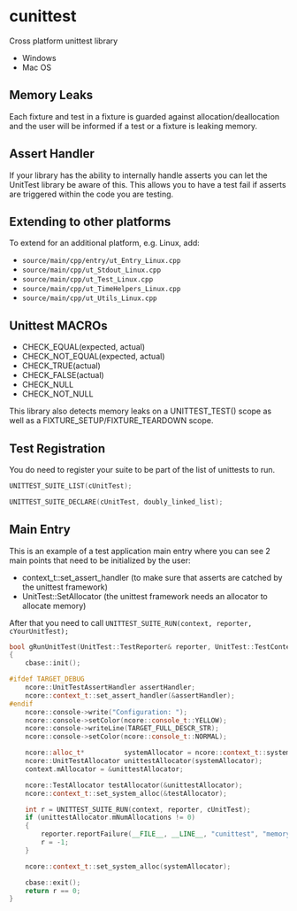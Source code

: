 # cunittest

Cross platform unittest library

- Windows
- Mac OS

## Memory Leaks

Each fixture and test in a fixture is guarded against allocation/deallocation and the user will be informed if a test or a fixture is leaking memory.

## Assert Handler

If your library has the ability to internally handle asserts you can let the UnitTest library be aware of this.
This allows you to have a test fail if asserts are triggered within the code you are testing.

## Extending to other platforms

To extend for an additional platform, e.g. Linux, add:

- `source/main/cpp/entry/ut_Entry_Linux.cpp`
- `source/main/cpp/ut_Stdout_Linux.cpp`
- `source/main/cpp/ut_Test_Linux.cpp`
- `source/main/cpp/ut_TimeHelpers_Linux.cpp`
- `source/main/cpp/ut_Utils_Linux.cpp`

## Unittest MACROs

  - CHECK_EQUAL(expected, actual)
  - CHECK_NOT_EQUAL(expected, actual)
  - CHECK_TRUE(actual)
  - CHECK_FALSE(actual)
  - CHECK_NULL
  - CHECK_NOT_NULL

This library also detects memory leaks on a UNITTEST_TEST() scope as well as a FIXTURE_SETUP/FIXTURE_TEARDOWN scope.

## Test Registration

You do need to register your suite to be part of the list of unittests to run.

```c++
UNITTEST_SUITE_LIST(cUnitTest);

UNITTEST_SUITE_DECLARE(cUnitTest, doubly_linked_list);

```

## Main Entry

This is an example of a test application main entry where you can see 2 main points that need to be initialized by the user:

- context_t::set_assert_handler    (to make sure that asserts are catched by the unittest framework)
- UnitTest::SetAllocator           (the unittest framework needs an allocator to allocate memory)

After that you need to call ``UNITTEST_SUITE_RUN(context, reporter, cYourUnitTest);``

```c++
bool gRunUnitTest(UnitTest::TestReporter& reporter, UnitTest::TestContext& context)
{
    cbase::init();

#ifdef TARGET_DEBUG
    ncore::UnitTestAssertHandler assertHandler;
    ncore::context_t::set_assert_handler(&assertHandler);
#endif
    ncore::console->write("Configuration: ");
    ncore::console->setColor(ncore::console_t::YELLOW);
    ncore::console->writeLine(TARGET_FULL_DESCR_STR);
    ncore::console->setColor(ncore::console_t::NORMAL);

    ncore::alloc_t*          systemAllocator = ncore::context_t::system_alloc();
    ncore::UnitTestAllocator unittestAllocator(systemAllocator);
    context.mAllocator = &unittestAllocator;

    ncore::TestAllocator testAllocator(&unittestAllocator);
    ncore::context_t::set_system_alloc(&testAllocator);

    int r = UNITTEST_SUITE_RUN(context, reporter, cUnitTest);
    if (unittestAllocator.mNumAllocations != 0)
    {
        reporter.reportFailure(__FILE__, __LINE__, "cunittest", "memory leaks detected!");
        r = -1;
    }

    ncore::context_t::set_system_alloc(systemAllocator);

    cbase::exit();
    return r == 0;
}
```
